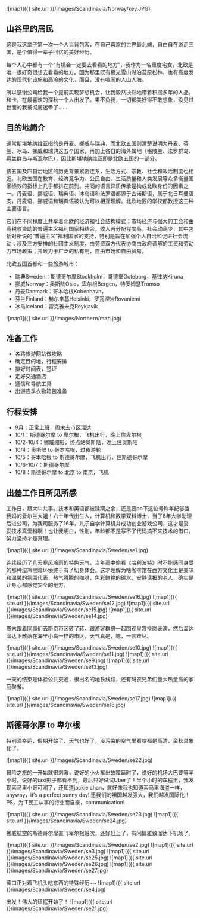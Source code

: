 ![map1]({{ site.url }}/images/Scandinavia/Norway/key.JPG)

## 山谷里的居民

这是我这辈子第一次一个人当背包客，在自己喜欢的世界最北端，自由自在游走三国，是个值得一辈子回忆的美好经历。

每个人心中都有一个“有机会一定要去看看的地方”，我作为一名重度宅女，北欧是唯一很好奇很想去看看的地方。因为那里既有极光雪山湖泊苔原松林，也有高度发达的现代化设施和高冷的文化，而且，没有喧闹的人山人海。

所以感谢公司给我一个提前实现梦想机会，让我毅然决然地带着积攒多年的人品，和卡，在最喜欢的深秋一个人出发了。果不负我，一切都美好得不敢想象，没见过世面的我被彻底迷晕了……
 
## 目的地简介

通常斯堪地纳维亚指的是丹麦、挪威与瑞典，而北欧五国则清楚说明为丹麦、芬兰、冰岛、挪威和瑞典这五个国家，再加上各自的海外属地（格陵兰、法罗群岛、奥兰群岛与斯瓦尔巴），因此斯堪地纳维亚即是北欧五国的一部分。

该五国及四自治地区的历史背景紧密连系，生活方式、宗教、社会和政治制度也相近。北欧五国在教育、经济竞争力、公民自由、生活质量和人类发展等众多衡量国家绩效的指标上几乎都排在前列。共同的语言异质传承是构成北欧身份的因素之一。丹麦语、挪威语、瑞典语、冰岛语和法罗语都源于古诺斯语，属于北日耳曼语支，丹麦语、挪威语和瑞典语被认为可以相互理解。北欧地区的学校都教授这三种主要语言。

它们在不同程度上共享着北欧的经济和社会结构模式：市场经济与强大的工会和由高税收资助的普遍主义福利国家相结合。收入再分配程度高，社会动荡少，其中包括对所说的“普遍主义”福利国家的支持，特别是旨在加强个人自治和促进社会流动；涉及三方安排的社团主义制度，由劳资双方代表协商由政府调解的工资和劳动力市场政策；并致力于广泛的私有制，自由市场和自由贸易。 

北欧五国首都和一些旅游城市：
- 瑞典Sweden：斯德哥尔摩Stockholm，哥德堡Goteborg，基律纳Kiruna
- 挪威Norway：奥斯陆Oslo，卑尔根Bergen，特罗姆瑟Tromso
- 丹麦Danmark：哥本哈根Kobenhavn，
- 芬兰Finland：赫尔辛基Helsinki，罗瓦涅米Rovaniemi
- 冰岛Iceland：雷克雅未克Reykjavik

![map1]({{ site.url }}/images/Northern/map.jpg)

## 准备工作
- 各路旅游网站做攻略
- 确定目的地，行程安排
- 排好时间表，签证
- 定好交通酒店
- 通信和导航工具
- 出游应季衣物箱包准备

## 行程安排
- 9月：正常上班，周末去市区溜达
- 10/1：斯德哥尔摩 to 卑尔根，飞机出行，晚上住卑尔根
- 10/2-10/4：挪威缩影，终点站奥斯陆，晚上住奥斯陆
- 10/4：奥斯陆 to 哥本哈根，过夜游轮
- 10/5：哥本哈根 to 斯德哥尔摩，飞机出行，住斯德哥尔摩
- 10/6-10/7：斯德哥尔摩
- 10/8：斯德哥尔摩 to 北京 to 南京，飞机

## 出差工作日所见所感
工作日，跟大牛共事。技术和英语都被蹂躏之余，还是要po下这位号称年纪够当我妈的爱尔兰大姐！六十年代出生人，计算机和数学双料博士，当了6年大学助理后进公司，为我司服务了16年，儿子自学计算机并成功创业游戏公司，这才是妥妥技术真爱粉啊！也让我明白，性别，年龄都不是写不了代码搞不来技术的借口，努力坚持才是真理。

![map1]({{ site.url }}/images/Scandinavia/Sweden/se1.jpg)

连续经历了几天寒风冷雨的特色天气，当年高中偷看《哈利波特》时不能感同身受的那种湿冷黑暗环境终于有了切身体会。这才理解为啥咖啡馆在西方文化里是美味和温馨的氛围代表，热气腾腾的咖啡，色彩鲜艳的碳水，安静读报的老人，确实是让身心都感觉安全的地方。

![map1]({{ site.url }}/images/Scandinavia/Sweden/se16.jpg)
![map1]({{ site.url }}/images/Scandinavia/Sweden/se12.jpg)
![map1]({{ site.url }}/images/Scandinavia/Sweden/se15.jpg)
![map1]({{ site.url }}/images/Scandinavia/Sweden/se14.jpg)

周末跟着同事们去斯京市区转了转，跟游客群挤一起围观皇宫换岗表演，然后溜达溜达下散落在海里小岛一样的市区，天气真是，嗯，一言难尽。

![map1]({{ site.url }}/images/Scandinavia/Sweden/se10.jpg)
![map1]({{ site.url }}/images/Scandinavia/Sweden/se11.jpg)
![map1]({{ site.url }}/images/Scandinavia/Sweden/se9.jpg)
![map1]({{ site.url }}/images/Scandinavia/Sweden/se13.jpg)

一天的结束是体验公共交通，很出名的地铁线路，还有码农兄弟们量大热量高的家庭聚餐。

![map1]({{ site.url }}/images/Scandinavia/Sweden/se17.jpg)
![map1]({{ site.url }}/images/Scandinavia/Sweden/se18.jpg)

## 斯德哥尔摩 to 卑尔根
特别滴幸运，假期开始了，天气也好了，没污染的空气里看啥都是高清，金秋具象化了。

![map1]({{ site.url }}/images/Scandinavia/Sweden/se22.jpg)

冒险之旅的一开始就很刺激，说好的小火车出故障延时了，说好的机场大巴要等半小时，说好的taxi影子都看不到，最后只好试试Uber了！半个小时的车程里，我发现索马里小哥可潮了，还知道jackie chan，就好像我也知道索马里海盗一样，anyway，it's a perfect sunny day!  愿我们的祖国越发强大，我们越发国际化！PS，为IT民工从事的行业而自豪，communication!

![map1]({{ site.url }}/images/Scandinavia/Sweden/se23.jpg)
![map1]({{ site.url }}/images/Scandinavia/Sweden/se24.jpg)

挪威航空的斯德哥尔摩直飞卑尔根班次，还好赶上了，有闲情雅致溜达下机场了。

![map1]({{ site.url }}/images/Scandinavia/Sweden/se2.jpg)
![map1]({{ site.url }}/images/Scandinavia/Sweden/se3.jpg)
![map1]({{ site.url }}/images/Scandinavia/Sweden/se25.jpg)
![map1]({{ site.url }}/images/Scandinavia/Sweden/se26.jpg)
![map1]({{ site.url }}/images/Scandinavia/Sweden/se27.jpg)

窗口正对着飞机头吃东西的特殊经历~~
![map1]({{ site.url }}/images/Scandinavia/Sweden/se4.jpg)

出发！伟大的征程开始了！
![map1]({{ site.url }}/images/Scandinavia/Sweden/se21.jpg)

